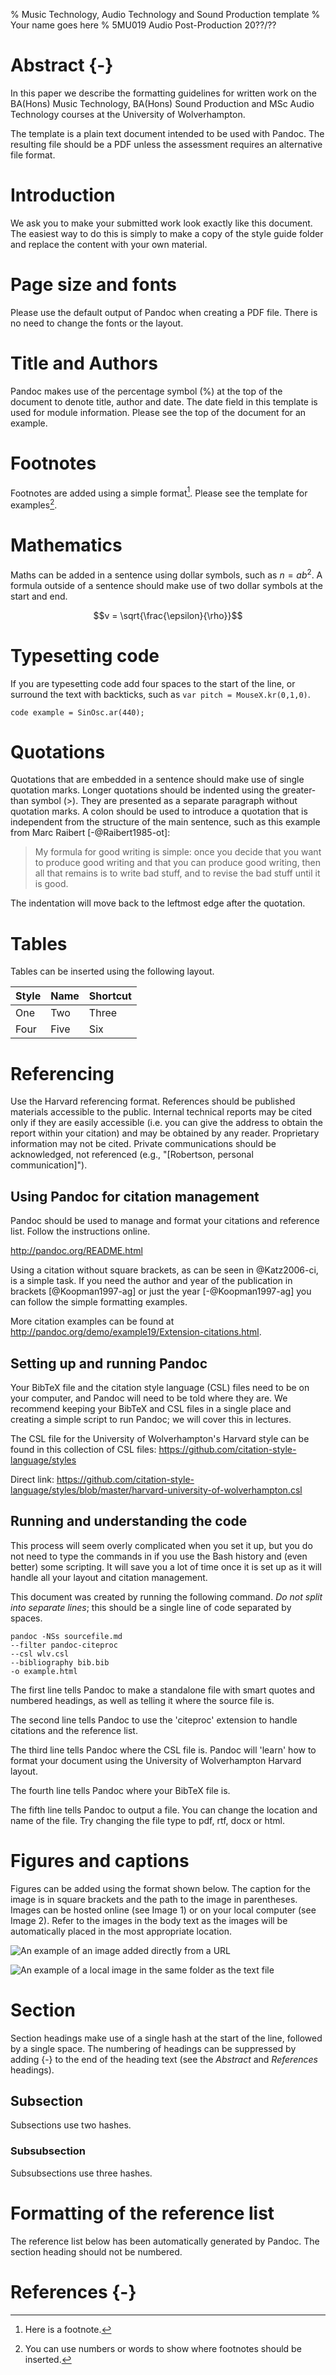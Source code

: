 % Music Technology, Audio Technology and Sound Production template
% Your name goes here
% 5MU019 Audio Post-Production 20??/??


# Abstract {-}
In this paper we describe the formatting guidelines for written work on the BA(Hons) Music Technology, BA(Hons) Sound Production and MSc Audio Technology courses at the University of Wolverhampton. 

The template is a plain text document intended to be used with Pandoc. The resulting file should be a PDF unless the assessment requires an alternative file format.


# Introduction
We ask you to make your submitted work look exactly like this document. The easiest way to do this is simply to make a copy of the style guide folder and replace the content with your own material.

# Page size and fonts

Please use the default output of Pandoc when creating a PDF file. There is no need to change the fonts or the layout. 


# Title and Authors
Pandoc makes use of the percentage symbol (%) at the top of the document to denote title, author and date. The date field in this template is used for module information. Please see the top of the document for an example.


# Footnotes
Footnotes are added using a simple format[^1]. Please see the template for examples[^name].

[^1]: Here is a footnote.
[^name]: You can use numbers or words to show where footnotes should be inserted.


# Mathematics
Maths can be added in a sentence using dollar symbols, such as $n = ab^2$. A formula outside of a sentence should make use of two dollar symbols at the start and end.

$$v = \sqrt{\frac{\epsilon}{\rho}}$$


# Typesetting code
If you are typesetting code add four spaces to the start of the line, or surround the text with backticks, such as `var pitch = MouseX.kr(0,1,0)`.

    code example = SinOsc.ar(440);


# Quotations
Quotations that are embedded in a sentence should make use of single quotation marks. Longer quotations should be indented using the greater-than symbol (>). They are presented as a separate paragraph without quotation marks. A colon should be used to introduce a quotation that is independent from the structure of the main sentence, such as this example from Marc Raibert [-@Raibert1985-ot]:

> My formula for good writing is simple: once you decide that you want to produce good writing and that you can produce good writing, then all that remains is to write bad stuff, and to revise the bad stuff until it is good.

The indentation will move back to the leftmost edge after the quotation.


# Tables
Tables can be inserted using the following layout.

Style | Name | Shortcut
---|---|---
One | Two | Three
Four | Five | Six


# Referencing
Use the Harvard referencing format. References should be published materials accessible to the public. Internal technical reports may be cited only if they are easily accessible (i.e. you can give the address to obtain the report within your citation) and may be obtained by any reader. Proprietary information may not be cited. Private communications should be acknowledged, not referenced (e.g., "[Robertson, personal communication]").

## Using Pandoc for citation management

Pandoc should be used to manage and format your citations and reference list. Follow the instructions online.

<http://pandoc.org/README.html>

Using a citation without square brackets, as can be seen in @Katz2006-ci, is a simple task. If you need the author and year of the publication in brackets [@Koopman1997-ag] or just the year [-@Koopman1997-ag] you can follow the simple formatting examples.

More citation examples can be found at <http://pandoc.org/demo/example19/Extension-citations.html>.


## Setting up and running Pandoc

Your BibTeX file and the citation style language (CSL) files need to be on your computer, and Pandoc will need to be told where they are. We recommend keeping your BibTeX and CSL files in a single place and creating a simple script to run Pandoc; we will cover this in lectures.

The CSL file for the University of Wolverhampton's Harvard style can be found in this collection of CSL files: <https://github.com/citation-style-language/styles>

Direct link: <https://github.com/citation-style-language/styles/blob/master/harvard-university-of-wolverhampton.csl>


## Running and understanding the code

This process will seem overly complicated when you set it up, but you do not need to type the commands in if you use the Bash history and (even better) some scripting. It will save you a lot of time once it is set up as it will handle all your layout and citation management.

This document was created by running the following command. *Do not split into separate lines*; this should be a single line of code separated by spaces.

    pandoc -NSs sourcefile.md
    --filter pandoc-citeproc
    --csl wlv.csl 
    --bibliography bib.bib
    -o example.html


The first line tells Pandoc to make a standalone file with smart quotes and numbered headings, as well as telling it where the source file is.

The second line tells Pandoc to use the 'citeproc' extension to handle citations and the reference list.

The third line tells Pandoc where the CSL file is. Pandoc will 'learn' how to format your document using the University of Wolverhampton Harvard layout.

The fourth line tells Pandoc where your BibTeX file is.

The fifth line tells Pandoc to output a file. You can change the location and name of the file. Try changing the file type to pdf, rtf, docx or html.



# Figures and captions

Figures can be added using the format shown below. The caption for the image is in square brackets and the path to the image in parentheses. Images can be hosted online (see Image 1) or on your local computer (see Image 2). Refer to the images in the body text as the images will be automatically placed in the most appropriate location.
  
![An example of an image added directly from a URL](http://www.enggpedia.com/images/stories/amp-mod.jpg)

![An example of a local image in the same folder as the text file](3d-domains.png)


# Section
Section headings make use of a single hash at the start of the line, followed by a single space. The numbering of headings can be suppressed by adding {-} to the end of the heading text (see the *Abstract* and *References* headings).

## Subsection
Subsections use two hashes.

### Subsubsection
Subsubsections use three hashes.


# Formatting of the reference list
The reference list below has been automatically generated by Pandoc. The section  heading should not be numbered.


# References {-}
